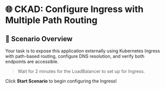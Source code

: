# 🌐 CKAD: Configure Ingress with Multiple Path Routing

## 📖 Scenario Overview

Your task is to expose this application externally using Kubernetes Ingress with path-based routing, configure DNS resolution, and verify both endpoints are accessible.

> Wait for 2 minutes for the LoadBalancer to set up for Ingress.

Click **Start Scenario** to begin configuring the Ingress!
